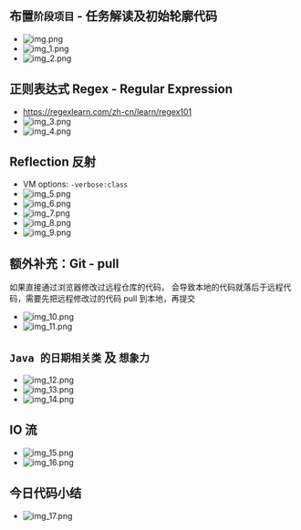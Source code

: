 
## 布置`阶段项目` - 任务解读及初始轮廓代码
- ![img.png](img.png)
- ![img_1.png](img_1.png)
- ![img_2.png](img_2.png)

## 正则表达式 Regex - Regular Expression
- https://regexlearn.com/zh-cn/learn/regex101
- ![img_3.png](img_3.png)
- ![img_4.png](img_4.png)
## Reflection 反射
- VM options: `-verbose:class`
- ![img_5.png](img_5.png)
- ![img_6.png](img_6.png)
- ![img_7.png](img_7.png)
- ![img_8.png](img_8.png)
- ![img_9.png](img_9.png)

## 额外补充：Git - pull
如果直接通过浏览器修改过远程仓库的代码，
会导致本地的代码就落后于远程代码，需要先把远程修改过的代码 pull 到本地，再提交
- ![img_10.png](img_10.png)
- ![img_11.png](img_11.png)

## `Java 的日期相关类` 及 `想象力`
- ![img_12.png](img_12.png)
- ![img_13.png](img_13.png)
- ![img_14.png](img_14.png)

## IO 流
- ![img_15.png](img_15.png)
- ![img_16.png](img_16.png)

## 今日代码小结
- ![img_17.png](img_17.png)

